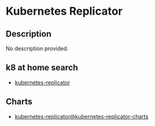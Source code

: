 # Kubernetes Replicator

## Description

No description provided.

## k8 at home search

- [kubernetes-replicator](https://nanne.dev/k8s-at-home-search/#/kubernetes-replicator)

## Charts

- [kubernetes-replicator@kubernetes-replicator-charts](https://helm.mittwald.de/)

